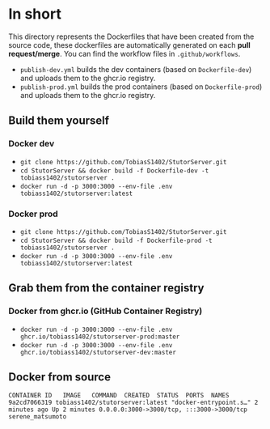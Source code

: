 # In short
This directory represents the Dockerfiles that have been created from the source code, these dockerfiles are automatically generated on each **pull request/merge**. You can find the workflow files in `.github/workflows`.
- `publish-dev.yml` builds the dev containers (based on `Dockerfile-dev`) and uploads them to the ghcr.io registry.
- `publish-prod.yml` builds the prod containers (based on `Dockerfile-prod`) and uploads them to the ghcr.io registry.

## Build them yourself
### Docker dev 

- `git clone https://github.com/TobiasS1402/StutorServer.git`
- `cd StutorServer && docker build -f Dockerfile-dev -t tobiass1402/stutorserver .`
- `docker run -d -p 3000:3000 --env-file .env tobiass1402/stutorserver:latest`

### Docker prod 
- `git clone https://github.com/TobiasS1402/StutorServer.git`
- `cd StutorServer && docker build -f Dockerfile-prod -t tobiass1402/stutorserver .`
- `docker run -d -p 3000:3000 --env-file .env tobiass1402/stutorserver:latest`

## Grab them from the container registry
### Docker from ghcr.io (GitHub Container Registry)
- `docker run -d -p 3000:3000 --env-file .env ghcr.io/tobiass1402/stutorserver-prod:master`
- `docker run -d -p 3000:3000 --env-file .env ghcr.io/tobiass1402/stutorserver-dev:master`

## Docker from source
```
CONTAINER ID   IMAGE   COMMAND  CREATED  STATUS  PORTS  NAMES
9a2cd7066319 tobiass1402/stutorserver:latest "docker-entrypoint.s…" 2 minutes ago Up 2 minutes 0.0.0.0:3000->3000/tcp, :::3000->3000/tcp serene_matsumoto
```


